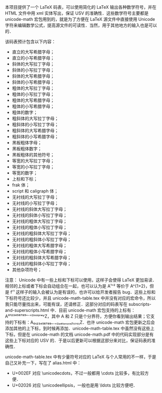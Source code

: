 本项目提供了一个 LaTeX 码表，可以使用简化的 LaTeX 输出各种数学符号，并在 HTML 文件中用 xml 实体写出，保证 USV 的准确性．这些数学符号主要都是 unicode-math 宏包用到的，就是为了方便在 LaTeX 源文件中直接使用 Unicode 字符来编辑数学公式，提高源文件的可读性．当然，用于其他地方的输入也是可以的．

该码表预计包含以下内容：
* 直立的大写希腊字母；
* 直立的小写希腊字母；
* 斜体的大写拉丁字母；
* 斜体的小写拉丁字母；
* 斜体的大写希腊字母；
* 斜体的小写希腊字母；
* 粗体的大写拉丁字母；
* 粗体的小写拉丁字母；
* 粗体的大写希腊字母；
* 粗体的小写希腊字母；
* 粗体的数字；
* 粗斜体的大写拉丁字母；
* 粗斜体的小写拉丁字母；
* 粗斜体的大写希腊字母；
* 粗斜体的小写希腊字母；
* 黑板粗体字母；
* 黑板粗体数字；
* 黑板粗体的其他符号；
* 等宽的大写拉丁字母；
* 等宽的小写拉丁字母；
* 等宽的数字；
* 上标和下标；
* frak 体；
* script 和 caligraph 体；
* 无衬线的大写拉丁字母；
* 无衬线的小写拉丁字母；
* 无衬线的斜体大写拉丁字母；
* 无衬线的斜体小写拉丁字母；
* 无衬线的粗体大写拉丁字母；
* 无衬线的粗体小写拉丁字母；
* 无衬线的粗斜体大写拉丁字母；
* 无衬线的粗斜体小写拉丁字母；
* 无衬线的粗体大写希腊字母；
* 无衬线的粗体小写希腊字母；
* 无衬线的粗斜体大写希腊字母；
* 无衬线的粗斜体小写拉丁字母；
* 其他杂项符号；

注意：
Unicode 中有一些上标和下标可以使用，这样子会使得 LaTeX 更加易读．相邻的上标或者下标会自动组合在一起，也可以认为是 A¹⁺² 等价于 A^{1+2}，但是 f'¹ 这样子的输入会被认为是有误的，也许可以给开发者报告 bug．这些上标和下标符号还比较少，并且 unicode-math-table.tex 中并没有对应的宏命令，所以我只能尽量找出来，可能有误，还请修正．这部分对应的码表写在 subscripts-and-superscripts.html 中．目前 unicode-math 宏包支持的上标有：A⁰¹²³⁴⁵⁶⁷⁸⁹⁺⁻⁼⁽⁾ⁱⁿʰʲʳʷʸZ，其中 A 和 Z 只是个分界符，方便你看到输出结果；它支持的下标有：A₀₁₂₃₄₅₆₇₈₉₊₋₌₍₎ₐₑᵢₒᵣᵤᵥₓᵦᵧᵨᵩᵪZ．也许 unicode-math 宏包更新之后会添加其他的上下标，到时候再添加．unicode-math-table.tex 中虽然没有这些上下标，但是在 unicode-math 的文档 unicode-math.pdf 中的代码实现部分是有这些上下标对应的 USV 的．于是以后更新可以根据这部分来对比，保证码表的准确性．

unicode-math-table.tex 中有少量符号对应的 LaTeX 与个人常用的不一样，于是自己又补充一下，写在了 alias.html 中：
* U+002EF 对应 \unicodecdots，不过一般都用 \cdots 比较多，有比较方便．
* U+02026 对应 \unicodeellipsis，一般也是用 \ldots 比较方便吧．
